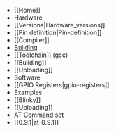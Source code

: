 * [[Home]]
* Hardware
 * [[Versions|Hardware_versions]]
 * [[Pin definition|Pin-definition]]
* [[Compiler]]
 * [Building](https://github.com/esp8266/esp8266-wiki/blob/master/Building_the_toolchain.md)
 * [[Toolchain]] (gcc)
 * [[Building]]
 * [[Uploading]]
* Software
 * [[GPIO Registers|gpio-registers]]
* Examples
 * [[Blinky]]
* [[Uploading]]
* AT Command set
 * [[0.9.1|at_0.9.1]]